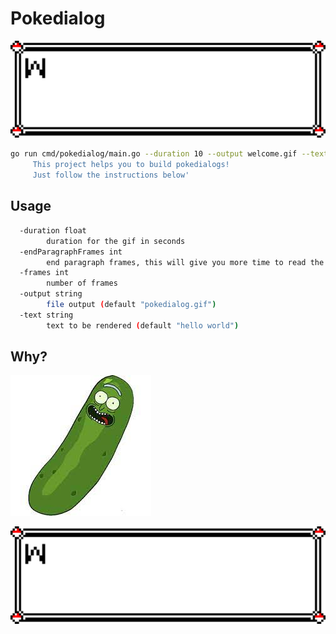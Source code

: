 # Pokedialog

![pokedialog](welcome.gif)

```bash
go run cmd/pokedialog/main.go --duration 10 --output welcome.gif --text 'Welcome!!
     This project helps you to build pokedialogs!
     Just follow the instructions below'
```

## Usage

```sh
  -duration float
        duration for the gif in seconds
  -endParagraphFrames int
        end paragraph frames, this will give you more time to read the paragraph until the end
  -frames int
        number of frames
  -output string
        file output (default "pokedialog.gif")
  -text string
        text to be rendered (default "hello world")
```

## Why?

![pickle](pickle.jpeg)

![why](but_why.gif)